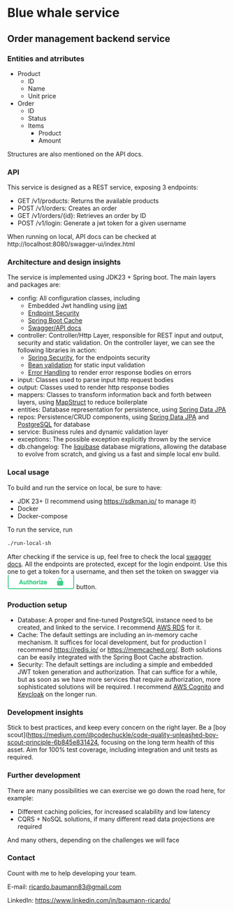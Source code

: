 # Blue whale service

## Order management backend service

### Entities and atrributes

* Product
    * ID
    * Name
    * Unit price
* Order
    * ID
    * Status
    * Items
        * Product
        * Amount

Structures are also mentioned on the API docs.

### API

This service is designed as a REST service, exposing 3 endpoints:

* GET /v1/products: Returns the available products
* POST /v1/orders: Creates an order
* GET /v1/orders/{id}: Retrieves an order by ID
* POST /v1/login: Generate a jwt token for a given username

When running on local, API docs can be checked at http://localhost:8080/swagger-ui/index.html

### Architecture and design insights

The service is implemented using JDK23 + Spring boot. The main layers and packages are:

* config: All configuration classes, including
    * Embedded Jwt handling using [jjwt](https://github.com/jwtk/jjwt)
    * [Endpoint Security](https://spring.io/projects/spring-security)
    * [Spring Boot Cache](https://spring.io/guides/gs/caching)
    * [Swagger/API docs](https://swagger.io/specification/)
* controller: Controller/Http Layer, responsible for REST input and output, security and static validation. On the
  controller layer, we can see the following libraries in action:
    * [Spring Security](https://spring.io/projects/spring-security), for the endpoints security
    * [Bean validation](https://beanvalidation.org/) for static input validation
    * [Error Handling](https://github.com/wimdeblauwe/error-handling-spring-boot-starter) to render error response
      bodies on errors
* input: Classes used to parse input http request bodies
* output: Classes used to render http response bodies
* mappers: Classes to transform information back and forth between layers, using [MapStruct](https://mapstruct.org/) to
  reduce boilerplate
* entities: Database representation for persistence, using [Spring Data JPA](https://spring.io/projects/spring-data-jpa)
* repos: Persistence/CRUD components, using [Spring Data JPA](https://spring.io/projects/spring-data-jpa)
  and [PostgreSQL](https://www.postgresql.org/)
  for database
* service: Business rules and dynamic validation layer
* exceptions: The possible exception explicitly thrown by the service
* db.changelog: The [liquibase](https://www.liquibase.com/) database migrations, allowing the database to evolve from
  scratch, and giving us a fast and simple
  local env build.

### Local usage

To build and run the service on local, be sure to have:

* JDK 23+ (I recommend using https://sdkman.io/ to manage it)
* Docker
* Docker-compose

To run the service, run

````sh
./run-local-sh
````

After checking if the service is up, feel free to check the
local [swagger docs](http://localhost:8080/swagger-ui/index.html).
All the endpoints are protected, except for the login endpoint. Use this one to get a token for a username, and then set
the token on swagger via ![authorize.png](authorize.png) button.

### Production setup

* Database: A proper and fine-tuned PostgreSQL instance need to be created, and linked to the service. I recommend [AWS
  RDS](https://aws.amazon.com/pt/rds/) for it.
* Cache: The default settings are including an in-memory cache mechanism. It suffices for local development, but for
  production I recommend https://redis.io/ or https://memcached.org/. Both solutions can be easily integrated with the
  Spring Boot Cache abstraction.
* Security: The default settings are including a simple and embedded JWT token generation and authorization. That can
  suffice for a while, but as soon as we have more services that require authorization, more sophisticated solutions
  will be required. I recommend [AWS Cognito](https://aws.amazon.com/pt/cognito/)
  and [Keycloak](https://www.keycloak.org/) on the longer run.

### Development insights

Stick to best practices, and keep every concern on the right layer. Be
a [boy scout](https://medium.com/@codechuckle/code-quality-unleashed-boy-scout-principle-6b845e831424, focusing on the
long term health of this asset.
Aim for 100% test coverage, including integration and unit tests as required.

### Further development

There are many possibilities we can exercise we go down the road here, for example:

* Different caching policies, for increased scalability and low latency
* CQRS + NoSQL solutions, if many different read data projections are required

And many others, depending on the challenges we will face

### Contact

Count with me to help developing your team.

E-mail: ricardo.baumann83@gmail.com

LinkedIn: https://www.linkedin.com/in/baumann-ricardo/